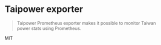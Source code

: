 # Taipower exporter
> Taipower Prometheus exporter makes it possible to monitor Taiwan power stats using Prometheus.

MIT
